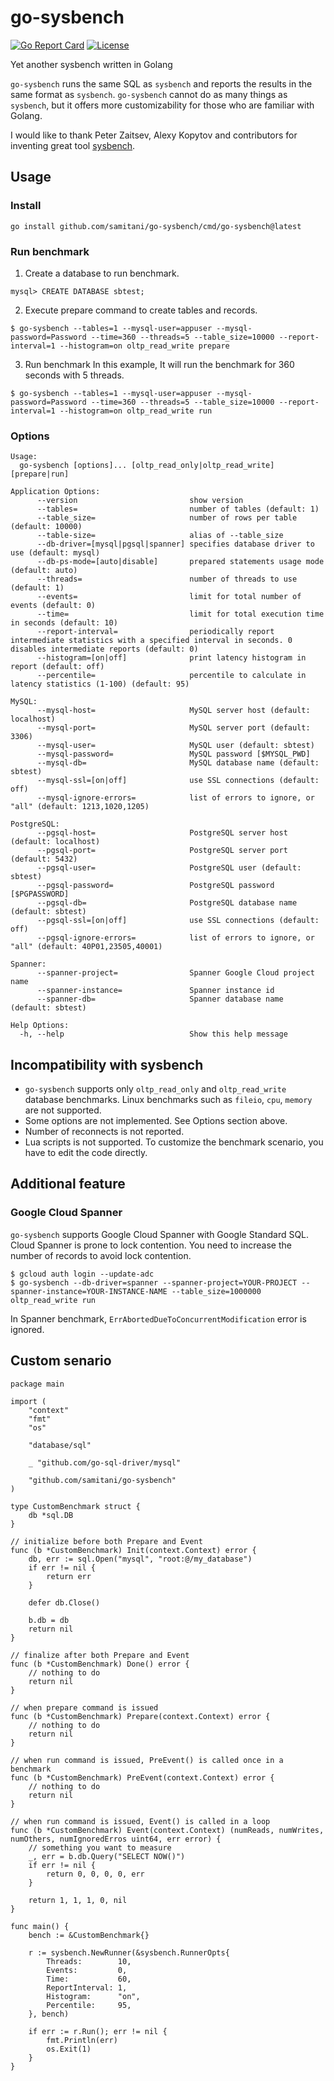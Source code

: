 # go-sysbench

[![Go Report Card](https://goreportcard.com/badge/github.com/samitani/go-sysbench)](https://goreportcard.com/report/github.com/samitani/go-sysbench)
[![License](https://img.shields.io/badge/license-GPLv2-blue.svg)](LICENSE)

Yet another sysbench written in Golang

`go-sysbench` runs the same SQL as `sysbench` and reports the results in the same format as `sysbench`.
`go-sysbench` cannot do as many things as `sysbench`, but it offers more customizability for those who are familiar with Golang.

I would like to thank Peter Zaitsev, Alexy Kopytov and contributors for inventing great tool [sysbench](https://github.com/akopytov/sysbench).

## Usage

### Install

```
go install github.com/samitani/go-sysbench/cmd/go-sysbench@latest
```

### Run benchmark
1. Create a database to run benchmark.
```
mysql> CREATE DATABASE sbtest;
```
2. Execute prepare command to create tables and records.
```
$ go-sysbench --tables=1 --mysql-user=appuser --mysql-password=Password --time=360 --threads=5 --table_size=10000 --report-interval=1 --histogram=on oltp_read_write prepare
```
3. Run benchmark
In this example, It will run the benchmark for 360 seconds with 5 threads.
```
$ go-sysbench --tables=1 --mysql-user=appuser --mysql-password=Password --time=360 --threads=5 --table_size=10000 --report-interval=1 --histogram=on oltp_read_write run
```

### Options

```
Usage:
  go-sysbench [options]... [oltp_read_only|oltp_read_write] [prepare|run]

Application Options:
      --version                         show version
      --tables=                         number of tables (default: 1)
      --table_size=                     number of rows per table (default: 10000)
      --table-size=                     alias of --table_size
      --db-driver=[mysql|pgsql|spanner] specifies database driver to use (default: mysql)
      --db-ps-mode=[auto|disable]       prepared statements usage mode (default: auto)
      --threads=                        number of threads to use (default: 1)
      --events=                         limit for total number of events (default: 0)
      --time=                           limit for total execution time in seconds (default: 10)
      --report-interval=                periodically report intermediate statistics with a specified interval in seconds. 0 disables intermediate reports (default: 0)
      --histogram=[on|off]              print latency histogram in report (default: off)
      --percentile=                     percentile to calculate in latency statistics (1-100) (default: 95)

MySQL:
      --mysql-host=                     MySQL server host (default: localhost)
      --mysql-port=                     MySQL server port (default: 3306)
      --mysql-user=                     MySQL user (default: sbtest)
      --mysql-password=                 MySQL password [$MYSQL_PWD]
      --mysql-db=                       MySQL database name (default: sbtest)
      --mysql-ssl=[on|off]              use SSL connections (default: off)
      --mysql-ignore-errors=            list of errors to ignore, or "all" (default: 1213,1020,1205)

PostgreSQL:
      --pgsql-host=                     PostgreSQL server host (default: localhost)
      --pgsql-port=                     PostgreSQL server port (default: 5432)
      --pgsql-user=                     PostgreSQL user (default: sbtest)
      --pgsql-password=                 PostgreSQL password [$PGPASSWORD]
      --pgsql-db=                       PostgreSQL database name (default: sbtest)
      --pgsql-ssl=[on|off]              use SSL connections (default: off)
      --pgsql-ignore-errors=            list of errors to ignore, or "all" (default: 40P01,23505,40001)

Spanner:
      --spanner-project=                Spanner Google Cloud project name
      --spanner-instance=               Spanner instance id
      --spanner-db=                     Spanner database name (default: sbtest)

Help Options:
  -h, --help                            Show this help message
```

## Incompatibility with sysbench

* `go-sysbench` supports only `oltp_read_only` and `oltp_read_write` database benchmarks. Linux benchmarks such as `fileio`, `cpu`, `memory` are not supported.
* Some options are not implemented. See Options section above.
* Number of reconnects is not reported.
* Lua scripts is not supported. To customize the benchmark scenario, you have to edit the code directly.

## Additional feature

### Google Cloud Spanner 

`go-sysbench` supports Google Cloud Spanner with Google Standard SQL.
Cloud Spanner is prone to lock contention. You need to increase the number of records to avoid lock contention.
```
$ gcloud auth login --update-adc
$ go-sysbench --db-driver=spanner --spanner-project=YOUR-PROJECT --spanner-instance=YOUR-INSTANCE-NAME --table_size=1000000 oltp_read_write run
```

In Spanner benchmark, `ErrAbortedDueToConcurrentModification` error is ignored.

## Custom senario

```
package main

import (
    "context"
    "fmt"
    "os"

    "database/sql"

    _ "github.com/go-sql-driver/mysql"

    "github.com/samitani/go-sysbench"
)

type CustomBenchmark struct {
    db *sql.DB
}

// initialize before both Prepare and Event
func (b *CustomBenchmark) Init(context.Context) error {
    db, err := sql.Open("mysql", "root:@/my_database")
    if err != nil {
        return err
    }

    defer db.Close()

    b.db = db
    return nil
}

// finalize after both Prepare and Event
func (b *CustomBenchmark) Done() error {
    // nothing to do
    return nil
}

// when prepare command is issued
func (b *CustomBenchmark) Prepare(context.Context) error {
    // nothing to do
    return nil
}

// when run command is issued, PreEvent() is called once in a benchmark
func (b *CustomBenchmark) PreEvent(context.Context) error {
    // nothing to do
    return nil
}

// when run command is issued, Event() is called in a loop
func (b *CustomBenchmark) Event(context.Context) (numReads, numWrites, numOthers, numIgnoredErros uint64, err error) {
    // something you want to measure
    _, err = b.db.Query("SELECT NOW()")
    if err != nil {
        return 0, 0, 0, 0, err
    }

    return 1, 1, 1, 0, nil
}

func main() {
    bench := &CustomBenchmark{}

    r := sysbench.NewRunner(&sysbench.RunnerOpts{
        Threads:        10,
        Events:         0,
        Time:           60,
        ReportInterval: 1,
        Histogram:      "on",
        Percentile:     95,
    }, bench)

    if err := r.Run(); err != nil {
        fmt.Println(err)
        os.Exit(1)
    }
}
```

